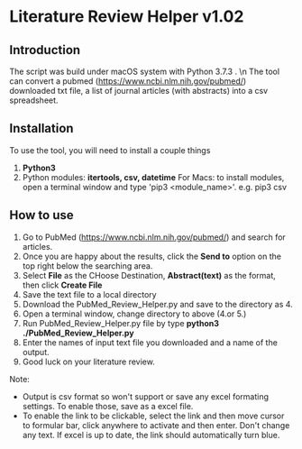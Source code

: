 # Literature Review Helper v1.02

## Introduction
The script was build under macOS system with Python 3.7.3 . \n
The tool can convert a pubmed (https://www.ncbi.nlm.nih.gov/pubmed/) downloaded txt file, a list of journal articles (with abstracts) into a csv spreadsheet.


## Installation

To use the tool, you will need to install a couple things
1. **Python3**
2. Python modules: **itertools, csv, datetime**
  For Macs: to install modules, open a terminal window and type 'pip3 <module_name>'.
    e.g. pip3 csv

## How to use

1. Go to PubMed (https://www.ncbi.nlm.nih.gov/pubmed/) and search for articles.
2. Once you are happy about the results, click the **Send to** option on the top right below the searching area.
3. Select **File** as the CHoose Destination, **Abstract(text)** as the format, then click **Create File** 
4. Save the text file to a local directory
5. Download the PubMed_Review_Helper.py and save to the directory as 4.
6. Open a terminal window, change directory to above (4.or 5.)
7. Run PubMed_Review_Helper.py file by type **python3 ./PubMed_Review_Helper.py**
8. Enter the names of input text file you downloaded and a name of the output.
9. Good luck on your literature review.

Note:
* Output is csv format so won't support or save any excel formating settings. To enable those, save as a excel file.
* To enable the link to be clickable, select the link and then move cursor to formular bar, click anywhere to activate and then enter. Don't change any text. If excel is up to date, the link should automatically turn blue.

